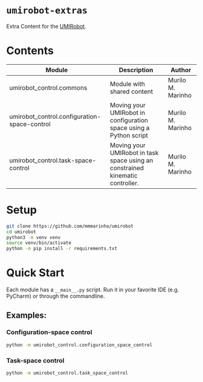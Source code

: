 # `umirobot-extras` 

Extra Content for the [UMIRobot](https://mmmarinho.github.io/UMIRobot/).

# Contents

| Module                                       | Description                                                                   | Author            | 
|----------------------------------------------|-------------------------------------------------------------------------------|-------------------|
| umirobot_control.commons                     | Module with shared content                                                    | Murilo M. Marinho |
| umirobot_control.configuration-space-control | Moving your UMIRobot in configuration space using a Python script             | Murilo M. Marinho |
| umirobot_control.task-space-control          | Moving your UMIRobot in task space using an constrained kinematic controller. | Murilo M. Marinho |


# Setup

```bash
git clone https://github.com/mmmarinho/umirobot
cd umirobot
python3 -m venv venv
source venv/bin/activate
python -m pip install -r requirements.txt
```

# Quick Start

Each module has a `__main__.py` script. Run it in your favorite IDE (e.g. PyCharm) or through the commandline.

## Examples:

### Configuration-space control
```bash
python -m umirobot_control.configuration_space_control
```

### Task-space control
```bash
python -m umirobot_control.task_space_control
```
